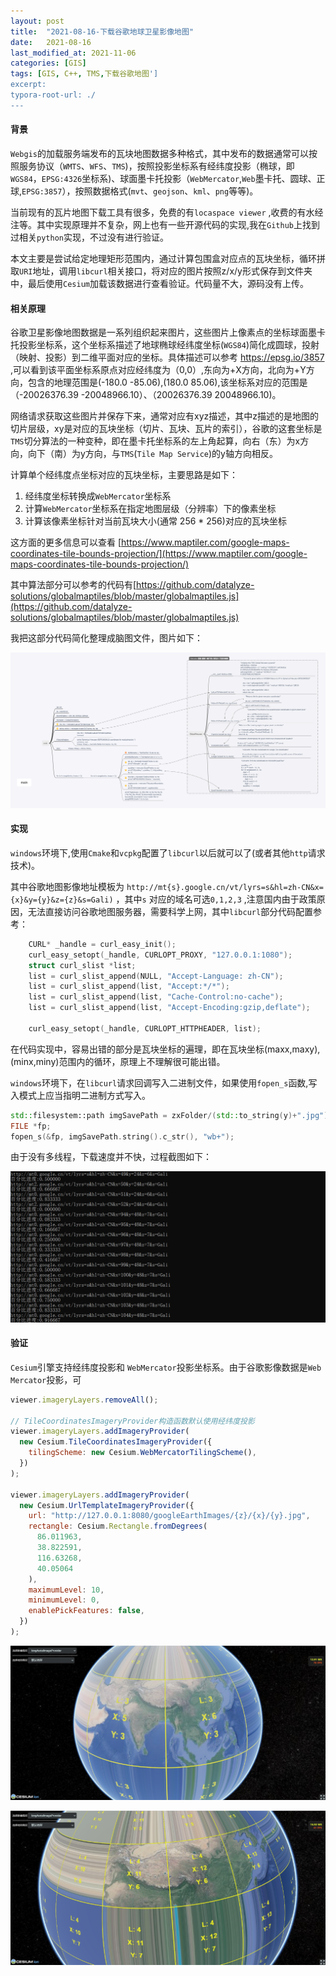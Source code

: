 ```yaml
---
layout: post
title:  "2021-08-16-下载谷歌地球卫星影像地图"
date:   2021-08-16
last_modified_at: 2021-11-06
categories: [GIS]
tags: [GIS, C++, TMS,下载谷歌地图']
excerpt: 
typora-root-url: ./
---
```


#### 背景

`Webgis`的加载服务端发布的瓦块地图数据多种格式，其中发布的数据通常可以按照服务协议（`WMTS`、`WFS`、`TMS`)，按照投影坐标系有经纬度投影（椭球，即`WGS84`，`EPSG:4326`坐标系)、球面墨卡托投影（`WebMercator`,`Web`墨卡托、圆球、正球,`EPSG:3857`），按照数据格式(`mvt`、`geojson`、`kml`、`png`等等)。

当前现有的瓦片地图下载工具有很多，免费的有`locaspace viewer` ,收费的有水经注等。其中实现原理并不复杂，网上也有一些开源代码的实现,我在`Github`上找到过相关`python`实现，不过没有进行验证。

本文主要是尝试给定地理矩形范围内，通过计算包围盒对应点的瓦块坐标，循环拼取`URI`地址，调用`libcurl`相关接口，将对应的图片按照z/x/y形式保存到文件夹中，最后使用`Cesium`加载该数据进行查看验证。代码量不大，源码没有上传。



#### 相关原理

谷歌卫星影像地图数据是一系列组织起来图片，这些图片上像素点的坐标球面墨卡托投影坐标系，这个坐标系描述了地球椭球经纬度坐标(`WGS84`)简化成圆球，投射（映射、投影）到二维平面对应的坐标。具体描述可以参考 [https://epsg.io/3857 ](https://epsg.io/),可以看到该平面坐标系原点对应经纬度为（0,0）,东向为+X方向，北向为+Y方向，包含的地理范围是(-180.0 -85.06),(180.0 85.06),该坐标系对应的范围是（-20026376.39 -20048966.10）、（20026376.39 20048966.10)。

网络请求获取这些图片并保存下来，通常对应有xyz描述，其中z描述的是地图的切片层级，xy是对应的瓦块坐标（切片、瓦块、瓦片的索引），谷歌的这套坐标是`TMS`切分算法的一种变种，即在墨卡托坐标系的左上角起算，向右（东）为x方向，向下（南）为y方向，与`TMS`(`Tile Map Service`)的y轴方向相反。

计算单个经纬度点坐标对应的瓦块坐标，主要思路是如下：

1. 经纬度坐标转换成`WebMercator`坐标系
2. 计算`WebMercator`坐标系在指定地图层级（分辨率）下的像素坐标
3. 计算该像素坐标针对当前瓦块大小(通常 256 * 256)对应的瓦块坐标

这方面的更多信息可以查看 [https://www.maptiler.com/google-maps-coordinates-tile-bounds-projection/](https://www.maptiler.com/google-maps-coordinates-tile-bounds-projection/)

其中算法部分可以参考的代码有[https://github.com/datalyze-solutions/globalmaptiles/blob/master/globalmaptiles.js](https://github.com/datalyze-solutions/globalmaptiles/blob/master/globalmaptiles.js)

我把这部分代码简化整理成脑图文件，图片如下：

![downloadGoogleImage](/../../assets/images/GIS/downloadGoogleImage.png)

#### 实现

`windows`环境下,使用`Cmake`和`vcpkg`配置了`libcurl`以后就可以了(或者其他`http`请求技术)。

其中谷歌地图影像地址模板为 `http://mt{s}.google.cn/vt/lyrs=s&hl=zh-CN&x={x}&y={y}&z={z}&s=Gali)` ，其中`s` 对应的域名可选`0,1,2,3` ,注意国内由于政策原因，无法直接访问谷歌地图服务器，需要科学上网，其中`libcurl`部分代码配置参考：

```c++
	CURL* _handle = curl_easy_init();
	curl_easy_setopt(_handle, CURLOPT_PROXY, "127.0.0.1:1080");
	struct curl_slist *list;
	list = curl_slist_append(NULL, "Accept-Language: zh-CN");
	list = curl_slist_append(list, "Accept:*/*");
	list = curl_slist_append(list, "Cache-Control:no-cache");
	list = curl_slist_append(list, "Accept-Encoding:gzip,deflate");

	curl_easy_setopt(_handle, CURLOPT_HTTPHEADER, list);
```

在代码实现中，容易出错的部分是瓦块坐标的遍理，即在瓦块坐标(maxx,maxy),(minx,miny)范围内的循环，原理上不理解很可能出错。

`windows`环境下，在`libcurl`请求回调写入二进制文件，如果使用`fopen_s`函数,写入模式上应当指明二进制方式写入。

```c++
std::filesystem::path imgSavePath = zxFolder/(std::to_string(y)+".jpg");
FILE *fp;
fopen_s(&fp, imgSavePath.string().c_str(), "wb+");
```

由于没有多线程，下载速度并不快，过程截图如下：

![image-20211106204018312](/../../assets/images/GIS/image-20211106204018312.png)

#### 验证

`Cesium`引擎支持经纬度投影和 `WebMercator`投影坐标系。由于谷歌影像数据是`Web Mercator`投影，可

```javascript
viewer.imageryLayers.removeAll();

// TileCoordinatesImageryProvider构造函数默认使用经纬度投影
viewer.imageryLayers.addImageryProvider(
  new Cesium.TileCoordinatesImageryProvider({
    tilingScheme: new Cesium.WebMercatorTilingScheme(),
  })
);

viewer.imageryLayers.addImageryProvider(
  new Cesium.UrlTemplateImageryProvider({
    url: "http://127.0.0.1:8080/googleEarthImages/{z}/{x}/{y}.jpg",
    rectangle: Cesium.Rectangle.fromDegrees(
      86.011963,
      38.822591,
      116.63268,
      40.05064
    ),
    maximumLevel: 10,
    minimumLevel: 0,
    enablePickFeatures: false,
  })
);

```

![image-20211106203406416](/../../assets/images/GIS/image-20211106203406416.png)

![image-20211106203502286](/../../assets/images/GIS/image-20211106203502286.png)

